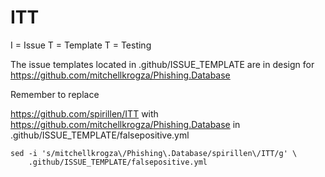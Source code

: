# ITT

I = Issue
T = Template
T = Testing

The issue templates located in .github/ISSUE_TEMPLATE are in design for
https://github.com/mitchellkrogza/Phishing.Database


Remember to replace 

https://github.com/spirillen/ITT with
https://github.com/mitchellkrogza/Phishing.Database in 
.github/ISSUE_TEMPLATE/falsepositive.yml


```shell
sed -i 's/mitchellkrogza\/Phishing\.Database/spirillen\/ITT/g' \
    .github/ISSUE_TEMPLATE/falsepositive.yml
```

